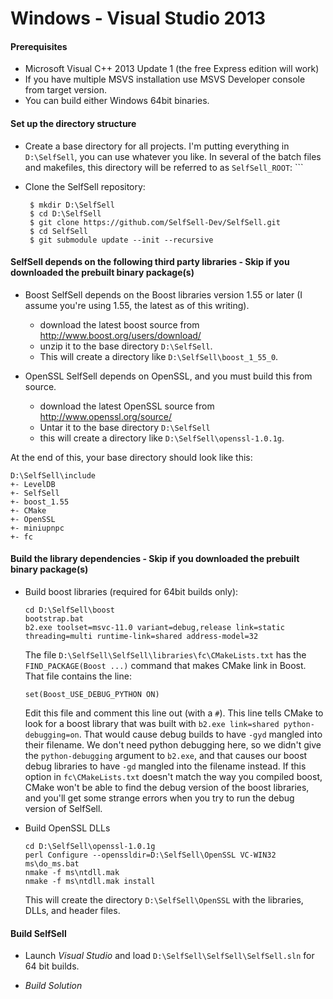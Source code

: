 Windows - Visual Studio 2013
============================
#### Prerequisites ####
* Microsoft Visual C++ 2013 Update 1 (the free Express edition will work)
* If you have multiple MSVS installation use MSVS Developer console from target version.
* You can build either Windows 64bit binaries.

#### Set up the directory structure ####
* Create a base directory for all projects.  I'm putting everything in
  `D:\SelfSell`, you can use whatever you like.  In several of the batch files
  and makefiles, this directory will be referred to as `SelfSell_ROOT`: ```
  
* Clone the SelfSell repository:
  ```
   $ mkdir D:\SelfSell
   $ cd D:\SelfSell
   $ git clone https://github.com/SelfSell-Dev/SelfSell.git
   $ cd SelfSell
   $ git submodule update --init --recursive
  ```

#### SelfSell depends on the following third party libraries - Skip if you downloaded the prebuilt binary package(s) ####

 * Boost
   SelfSell depends on the Boost libraries version 1.55 or later (I assume
   you're using 1.55, the latest as of this writing). 
   * download the latest boost source from http://www.boost.org/users/download/
   * unzip it to the base directory `D:\SelfSell`.
   * This will create a directory like `D:\SelfSell\boost_1_55_0`.

 * OpenSSL
   SelfSell depends on OpenSSL, and you must build this from source.
    * download the latest OpenSSL source from http://www.openssl.org/source/
    * Untar it to the base directory `D:\SelfSell`
    * this will create a directory like `D:\SelfSell\openssl-1.0.1g`.

 At the end of this, your base directory should look like this:
  ```
  D:\SelfSell\include
  +- LevelDB
  +- SelfSell
  +- boost_1.55
  +- CMake
  +- OpenSSL
  +- miniupnpc
  +- fc
  ```
#### Build the library dependencies - Skip if you downloaded the prebuilt binary package(s) ####
* Build boost libraries (required for 64bit builds only):
  ```
  cd D:\SelfSell\boost
  bootstrap.bat
  b2.exe toolset=msvc-11.0 variant=debug,release link=static threading=multi runtime-link=shared address-model=32
  ```
    The file `D:\SelfSell\SelfSell\libraries\fc\CMakeLists.txt` has the
    `FIND_PACKAGE(Boost ...)`
    command that makes CMake link in Boost.  That file contains the line:
    ```
    set(Boost_USE_DEBUG_PYTHON ON)
    ```
    Edit this file and comment this line out (with a `#`).
    This line  tells CMake to look for a boost library that was built with
    `b2.exe link=shared python-debugging=on`.  That would cause debug builds to
    have `-gyd` mangled into their filename.  We don't need python debugging here,
    so we didn't give the `python-debugging` argument to `b2.exe`, and
    that causes our boost debug libraries to have `-gd` mangled into the filename
    instead.  If this option in `fc\CMakeLists.txt` doesn't match the way you
    compiled boost, CMake won't be able to find the debug version of the boost
    libraries, and you'll get some strange errors when you try to run the
    debug version of SelfSell.

* Build OpenSSL DLLs
  ```
  cd D:\SelfSell\openssl-1.0.1g
  perl Configure --openssldir=D:\SelfSell\OpenSSL VC-WIN32
  ms\do_ms.bat
  nmake -f ms\ntdll.mak
  nmake -f ms\ntdll.mak install
  ```
  This will create the directory `D:\SelfSell\OpenSSL` with the libraries, DLLs,
  and header files.

#### Build SelfSell ####
* Launch *Visual Studio* and load `D:\SelfSell\SelfSell\SelfSell.sln` for 64 bit builds.

* *Build Solution*

